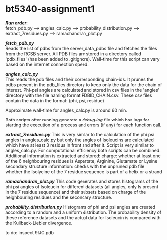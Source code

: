 # bt5340-assignment1

***Run order***:   
fetch_pdb.py --> angles_calc.py --> probability_distribution.py
                                --> extract_7residues.py --> ramachandran_plot.py

***fetch_pdb.py***              
Reads the list of pdbs from the server_data_pdbs file and fetches the files from the RCSB server. 
All PDB files are stored in a directory called 'pdb_files' (has been added to .gitignore).
Wall-time for this script can vary based on the internet connection speed. 

***angles_calc.py***                
This reads the pdb files and their corresponding chain-ids. 
It prunes the pdbs present in the pdb_files directory to keep only the data for the chain of interest. 
Phi-psi angles are calculated and stored in csv files in the 'angles' directory with the file naming format PDBID_CHAIN.csv. 
These csv files contain the data in the format: (phi, psi, residue) 

Approximate wall-time for angles_calc.py is around 60 min. 

Both scripts after running generate a _debug.log_ file which has logs for starting the execution of a process and errors (if any) for each function call. 

***extract_7residues.py***
This is very similar to the calculation of the phi psi angles in angles_calc.py but only the angles of Isoleucins are calculated which have at least 3 residus in front and after it.
Script is very similar to angles_calc.py. For computational efficiency both scripts can be combined. 
Additional information is extracted and stored: 
    charge: whether at least one of the 6 neighbouring residues is Aspartate, Arginine, Glutamate or Lysine
    secondary structure information: checks with the unpruned pdb file whether the Isolycine of the 7 residue sequence is part of a helix or a strand

***ramachandran_plot.py***
This code generates and stores histograms of the phi psi angles of Isoleucin for different datasets (all angles, only Is present in the 7 residue sequence) and their subsets based on charge of the neighbouring residues and the secondary structure.

***probability_distribution.py***
Histograms of phi and psi angles are created according to a random and a uniform distribution. 
The probability density of these reference datasets and the actual data for Isoleucin is compared with the Kullback-Liebler divergence.

to do:
inspect 9IJC.pdb


